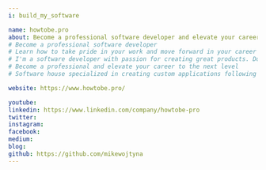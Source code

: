```yaml
---
i: build_my_software

name: howtobe.pro
about: Become a professional software developer and elevate your career to the next level 
# Become a professional software developer
# Learn how to take pride in your work and move forward in your career
# I'm a software developer with passion for creating great products. Domain-driven design & Test-driven development are some of my favorite tools. My code is clean and easy to modify, thanks to the modular, loosely coupled design achieved by continuous TDD iterations backed by a deep understanding of business requirements. I'm also a professional consultant and trainer. My clients include IBM, Roche, Nordea, Vattenfall, Asseco. In my free time I create online courses and write articles about software development, DDD and clean code. 
# Become a professional and elevate your career to the next level 
# Software house specialized in creating custom applications following Domain-driven design and Test-driven development.

website: https://www.howtobe.pro/

youtube: 
linkedin: https://www.linkedin.com/company/howtobe-pro
twitter: 
instagram: 
facebook: 
medium: 
blog: 
github: https://github.com/mikewojtyna
---
```


<!-- <a href="https://www.linkedin.com/company/buildmysoftware-pro/" target="_blank" rel="noopener"><i class="fab fa-linkedin"></i></a> -->
